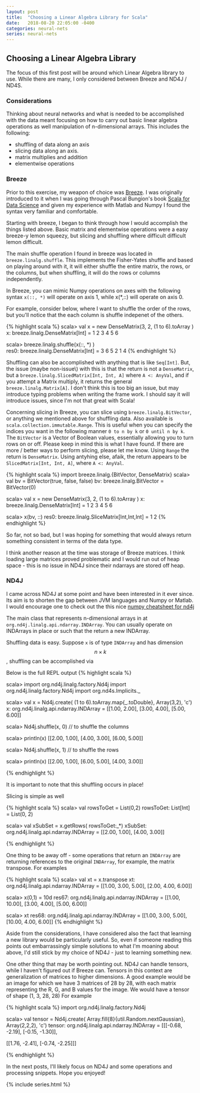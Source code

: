 ```yaml
---
layout: post
title:  "Choosing a Linear Algebra Library for Scala"
date:   2018-08-20 22:05:00 -0400
categories: neural-nets
series: neural-nets
---
```



## Choosing a Linear Algebra Library   

The focus of this first post will be around which Linear Algebra library to use.  While there are many, I only considered between Breeze and ND4J / ND4S.  

### Considerations

Thinking about neural networks and what is needed to be accomplished with the data meant focusing  on how to carry out basic linear algebra operations as well manipulation of n-dimensional arrays.  This includes the following:

* shuffling of data along an axis
* slicing data along an axis.  
* matrix multiplies and addition
* elementwise operations

### Breeze

Prior to this exercise, my weapon of choice was [Breeze](https://github.com/scalanlp/breeze).  I was originally introduced to it when I was going through Pascal Bungion's book [Scala for Data Science](https://pascalbugnion.net/book.html) and given my experience with Matlab and Numpy I found the syntax very familiar and comfortable.  

Starting with breeze, I began to think through how I would accomplish the things listed above.  Basic matrix and elementwise operations were a easy breeze-y lemon squeezy, but slicing and shuffling where difficult difficult lemon difficult.  

The main shuffle operation I found in breeze was located in `breeze.linalg.shuffle`.  This implements the Fisher-Yates shuffle and based on
playing around with it, it will either shuffle the entire matrix, the rows, or the columns, but when shuffling, it will do the rows or columns independently.  

In Breeze, you can mimic Numpy operations on axes with the following syntax
`x(::, *)` will operate on axis 1, while x(*,::) will operate on axis 0.  

For example, consider below, where I want to shuffle the order of the rows, but you'll notice that the each column is shuffle indepenet of the others.  

{% highlight scala %}
scala> val x = new DenseMatrix(3, 2, (1 to 6).toArray )
x: breeze.linalg.DenseMatrix[Int] =
1  2
3  4
5  6

scala> breeze.linalg.shuffle(x(::, *) )  
res0: breeze.linalg.DenseMatrix[Int] =
3  6
5  2
1  4
{% endhighlight %}

Shuffling can also be accomplished with anything that is like `Seq[Int]`.  But, the issue \(maybe non-issue\\) with this is that the return is not a `DenseMatrix`, but a `breeze.linalg.SlicedMatrix[Int, Int, A]` where `A <: AnyVal`, and if you attempt a Matrix multiply, it returns the general `breeze.linalg.Matrix[A]`.  I don't think this is too big an issue, but may introduce typing problems when writing the frame work.  I should say it will introduce issues, since I'm not that great with Scala!  

Concerning slicing in Breeze, you can slice using `breeze.linalg.BitVector`, or anything we mentioned above for shuffling data.  Also available is `scala.collection.immutable.Range`.  This is useful when you can specify the indices you want in the  following manner `0 to n by k` or `0 until n by k`.  The `BitVector` is a Vector of Boolean values, essentially allowing you to turn rows on or off.  Please keep in mind this is what I have found.  If there are more / better ways to perform slicing, please let me know.  Using `Range` the return is `DenseMatrix`.  Using antyhing else, afaik, the return appears to be `SlicedMatrix[Int, Int, A]`, where `A <: AnyVal`.  

{% highlight scala %}
import breeze.linalg.{BitVector, DenseMatrix}
scala> val bv = BitVector(true, false, false)
bv: breeze.linalg.BitVector = BitVector(0)

scala> val x = new DenseMatrix(3, 2, (1 to 6).toArray )
x: breeze.linalg.DenseMatrix[Int] =
1  2
3  4
5  6

scala> x(bv, ::)
res0: breeze.linalg.SliceMatrix[Int,Int,Int] = 1  2
{% endhighlight %}

So far, not so bad, but I was hoping for something that would always return something consistent in terms of the data type.  

I think another reason at the time was storage of Breeze matrices.  I think loading large matrices proved problematic and I would run out of heap space - this is no issue in ND4J since their ndarrays are stored off heap.  

### ND4J

I came across ND4J at some point and have been interested in it ever since.  Its aim is to shorten the gap between JVM languages and Numpy or Matlab.  I would
encourage one to check out the this nice [numpy cheatsheet for nd4j](https://github.com/deeplearning4j/dl4j-examples/blob/master/nd4j-examples/src/main/java/org/nd4j/examples/numpy_cheatsheat/NumpyCheatSheat.java)

The main class that represents n-dimensional arrays in at `org.nd4j.linalg.api.ndarray.INDArray`.  You can usually operate on INDArrays in place or such that the return a new INDArray.  

Shuffling data is easy.  Suppose `x` is of type `INDArray` and has dimension $$n \times k$$, shuffling can be accomplished via

Below is the full REPL output
{% highlight scala %}

scala> import org.nd4j.linalg.factory.Nd4j
import org.nd4j.linalg.factory.Nd4j
import org.nd4s.Implicits._

scala> val x = Nd4j.create( (1 to 6).toArray.map{_.toDouble}, Array(3,2), 'c')
x: org.nd4j.linalg.api.ndarray.INDArray =
[[1.00, 2.00],
 [3.00, 4.00],
 [5.00, 6.00]]

scala> Nd4j.shuffle(x, 0) // to shuffle the columns

scala> println(x)
[[2.00, 1.00],
 [4.00, 3.00],
 [6.00, 5.00]]

scala> Nd4j.shuffle(x, 1) // to shuffle the rows

scala> println(x)
[[2.00, 1.00],
 [6.00, 5.00],
 [4.00, 3.00]]

{% endhighlight %}

It is important to note that this shuffling occurs in place!  

Slicing is simple as well

{% highlight scala %}
scala> val rowsToGet = List(0,2)
rowsToGet: List[Int] = List(0, 2)

scala> val xSubSet = x.getRows( rowsToGet:_*)
xSubSet: org.nd4j.linalg.api.ndarray.INDArray =
[[2.00, 1.00],
 [4.00, 3.00]]

{% endhighlight %}

One thing to be away off - some operations that return an `INDArray` are returning references to
the original `INDArray`, for example, the matrix transpose.  For examples

{% highlight scala %}
scala> val xt = x.transpose
xt: org.nd4j.linalg.api.ndarray.INDArray =
[[1.00, 3.00, 5.00],
 [2.00, 4.00, 6.00]]

scala> x(0,1) = 10d
res67: org.nd4j.linalg.api.ndarray.INDArray =
[[1.00, 10.00],
 [3.00, 4.00],
 [5.00, 6.00]]

scala> xt
res68: org.nd4j.linalg.api.ndarray.INDArray =
[[1.00, 3.00, 5.00],
 [10.00, 4.00, 6.00]]
{% endhighlight %}

Aside from the considerations, I have considered also the fact that learning a new library would be particularly useful.  So, even if someone reading this points out embarrassingly simple solutions to what I'm moaning about above, I'd still stick by my choice of ND4J - just to learning something new.  

One other thing that may be worth pointing out.  ND4J can handle tensors, while I haven't figured out if Breeze can.  Tensors in this context are generalization of matrices to higher dimensions.  A good example would be an image for which we have 3 matrices of 28 by 28, with each matrix representing the R, G, and B values for the image.  We would have a tensor of shape (1, 3, 28, 28)
For example

{% highlight scala %}
import org.nd4j.linalg.factory.Nd4j

scala> val tensor = Nd4j.create( Array.fill{8}{util.Random.nextGaussian}, Array(2,2,2), 'c')
tensor: org.nd4j.linalg.api.ndarray.INDArray =
[[[-0.68, -2.19],
  [-0.15, -1.30]],

 [[1.76, -2.41],
  [-0.74, -2.25]]]

{% endhighlight %}

In the next posts, I'll likely focus on ND4J and some operations and processing snippets.  Hope
you enjoyed!

{% include series.html %}
